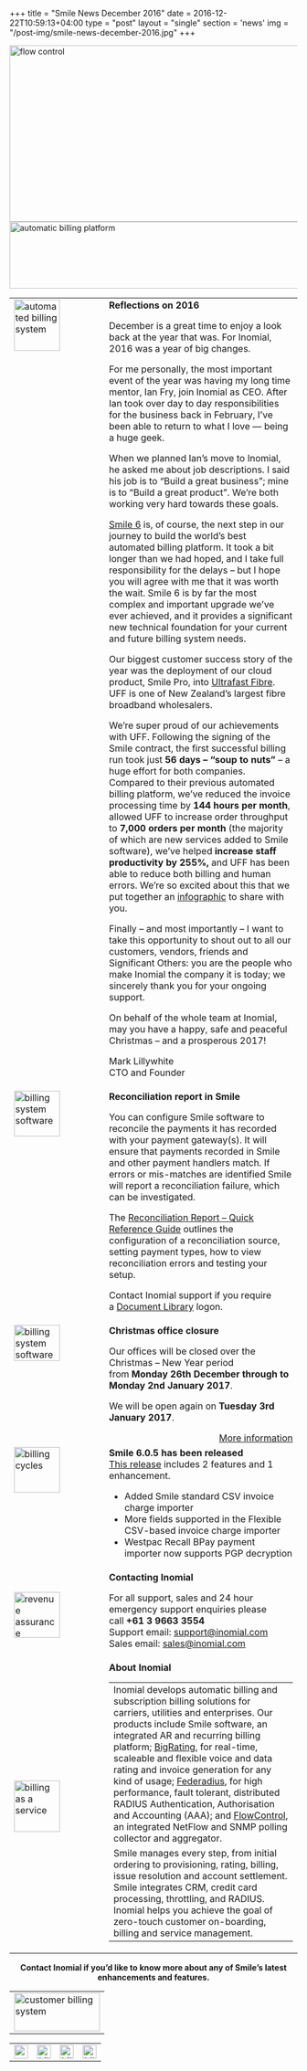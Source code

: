 +++
title = "Smile News December 2016"
date = 2016-12-22T10:59:13+04:00
type = "post"
layout = "single"
section = 'news'
img = "/post-img/smile-news-december-2016.jpg"
+++

<p><img class="alignnone" src="https://gallery.mailchimp.com/59da774bd029eb6c22f2fb236/images/2a564402-52b4-4907-b077-477fac7b506e.png" alt="flow control" width="800" height="309" align="centre"><br>
<img class="alignnone" src="https://gallery.mailchimp.com/59da774bd029eb6c22f2fb236/images/abae2d8c-1971-49f0-b503-5f9d4475cc07.jpg" alt="automatic billing platform" width="506" height="117" align="centre"></p>
<table border="0" width="100%" cellspacing="0" cellpadding="0">
<tbody>
<tr>
<td valign="top" width="150"><img class="alignnone" src="https://gallery.mailchimp.com/59da774bd029eb6c22f2fb236/images/41039580-ee3b-4cdb-bd7a-230e3816472d.png" alt="automated billing system" width="80" height="90"></td>
<td align="left" valign="top"><strong>Reflections on 2016</strong><p></p>
<p>December is a great time to enjoy a look back at the year that was. For Inomial, 2016 was a year of big changes.</p>
<p>For me personally, the most important event of the year was having my long time mentor, Ian Fry, join Inomial as CEO. After Ian took over day to day responsibilities for the business back in February, I’ve been able to return to what I love — being a huge geek.</p>
<p>When we planned Ian’s move to Inomial, he asked me about job descriptions. I said his job is to “Build a great business”; mine is to “Build a great product”. We’re both working very hard towards these goals.</p>
<p><a href="/solutions/smile/">Smile 6</a> is, of course, the next step in our journey to build the world’s best automated billing platform. It took a bit longer than we had hoped, and I take full responsibility for the delays – but I hope you will agree with me that it was worth the wait. Smile 6 is by far the most complex and important upgrade we’ve ever achieved, and it provides a significant new technical foundation for your current and future billing system needs.</p>
<p>Our biggest customer success story of the year was the deployment of our cloud product, Smile Pro, into&nbsp;<a href="http://www.ultrafastfibre.co.nz/">Ultrafast Fibre</a>. UFF is one of New Zealand’s largest fibre broadband wholesalers.</p>
<p>We’re super proud of our achievements with UFF. Following the signing of the Smile contract, the first successful billing run took just&nbsp;<strong>56 days – “soup to nuts”</strong>&nbsp;– a huge effort for both companies. Compared to their previous automated billing platform, we’ve reduced the invoice processing time by&nbsp;<strong>144 hours per month</strong>, allowed UFF to increase order throughput to&nbsp;<strong>7,000 orders per month</strong>&nbsp;(the majority of which are new services added to Smile software), we’ve helped&nbsp;<strong>increase staff productivity by 255%,</strong>&nbsp;and UFF has been able to reduce both billing and human errors. We’re so excited about this that we put together an&nbsp;<a href="/?p=2368&amp;preview=true">infographic</a>&nbsp;to share with you.</p>
<p>Finally – and most importantly – I want to take this opportunity to shout out to all our customers, vendors, friends and Significant Others: you are the people who make Inomial the company it is today; we sincerely thank you for your ongoing support.</p>
<p>On behalf of the whole team at Inomial, may you have a happy, safe and peaceful Christmas – and a prosperous 2017!</p>
<p>Mark Lillywhite<br>
CTO and Founder</p></td>
</tr>
<tr>
<td valign="top" width="150"><img class="alignnone" src="https://gallery.mailchimp.com/59da774bd029eb6c22f2fb236/images/af025b5a-0172-488d-bc2b-7f8901cf858a.png" alt="billing system software" width="80" height="80"></td>
<td align="left" valign="top"><strong>Reconciliation report in Smile</strong><p></p>
<p>You can configure Smile software to reconcile the payments it has recorded with your payment gateway(s). It will ensure that payments recorded in Smile and other payment handlers match. If errors or mis-matches are identified Smile will report a reconciliation failure, which can be investigated.</p>
<p>The&nbsp;<a style="font-family: inherit; font-size: inherit;" title="Document Library" href="/document-library/?mdocs-cat=mdocs-cat-28" target="_blank">Reconciliation Report – Quick Reference Guide</a>&nbsp;outlines the configuration of a reconciliation source, setting payment types, how to view reconciliation errors and testing your setup.</p>
<p>Contact Inomial support if you require a&nbsp;<a style="font-family: inherit; font-size: inherit;" title="Document Library" href="/document-library/?mdocs-cat=mdocs-cat-28" target="_blank">Document Library</a>&nbsp;logon.</p></td>
</tr>
<tr>
<td valign="top" width="150"><img class="alignnone" src="https://gallery.mailchimp.com/59da774bd029eb6c22f2fb236/images/8d065ba5-3878-4c14-b1f1-67f0176669a0.png" alt="billing system software" width="80" height="63"></td>
<td align="left" valign="top"><strong>Christmas office closure</strong><p></p>
<p>Our offices will be closed over the Christmas – New Year period from<strong>&nbsp;Monday&nbsp;26th December through to Monday 2nd January 2017</strong>.</p>
<p>We will be open again on<strong>&nbsp;Tuesday 3rd January 2017</strong>.</p>
<div style="text-align: right;"><a href="/christmas-2017-new-year-office-arrangements/" target="_blank">More information</a></div>
</td>
</tr>
<tr>
<td valign="top" width="150"><img class="alignnone" src="https://gallery.mailchimp.com/59da774bd029eb6c22f2fb236/images/f04ebdce-6821-42b1-a6e9-12b035c43a9e.png" alt="billing cycles" width="80" height="80"></td>
<td align="left" valign="top"><strong>Smile 6.0.5 has been released</strong><br>
<a href="/smile-6-0-5-released/">This release</a> includes 2 features and 1 enhancement.<p></p>
<ul>
<li>Added Smile standard CSV invoice charge importer</li>
<li>More fields supported in the Flexible CSV-based invoice charge importer</li>
<li>Westpac Recall BPay payment importer now supports PGP decryption</li>
</ul>
</td>
</tr>
<tr>
<td><img class="alignnone" src="https://gallery.mailchimp.com/59da774bd029eb6c22f2fb236/images/2e020948-ce4a-4b46-8dd6-916713e0515a.png" alt="revenue assurance" width="80" height="80"></td>
<td align="left" valign="top"><strong>Contacting Inomial</strong><p></p>
<p>For all support, sales and 24 hour emergency support enquiries please call&nbsp;<strong>+61 3 9663 3554</strong><br>
Support email:&nbsp;<a href="mailto:support@inomial.com">support@inomial.com</a><br>
Sales email:&nbsp;<a href="mailto:sales@inomial.com">sales@inomial.com</a></p></td>
</tr>
<tr>
<td><img class="mcnImage alignnone" src="https://gallery.mailchimp.com/59da774bd029eb6c22f2fb236/images/41039580-ee3b-4cdb-bd7a-230e3816472d.png" alt="billing as a service" width="80" height="90"></td>
<td align="left" valign="top"><strong>About Inomial</strong><p></p>
<table>
<tbody>
<tr>
<td align="left">Inomial develops automatic billing&nbsp;and subscription billing solutions for carriers, utilities and enterprises. Our products include Smile software, an integrated AR and recurring billing platform; <a href="/solutions/bigrating/">BigRating</a>, for real-time, scaleable and flexible voice and data rating and invoice generation for any kind of usage;&nbsp;<a href="/solutions/federadius/">Federadius</a>, for high performance, fault tolerant, distributed RADIUS Authentication, Authorisation and Accounting (AAA);&nbsp;and&nbsp;<a href="/solutions/flowcontrol/">FlowControl</a>, an integrated NetFlow and SNMP polling collector and aggregator.</td>
</tr>
<tr>
<td align="left" valign="top">Smile manages every step, from initial ordering to provisioning, rating, billing, issue resolution and account settlement. Smile integrates CRM, credit card processing, throttling, and RADIUS. Inomial helps you achieve the goal of zero-touch customer on-boarding, billing and service management.</td>
</tr>
</tbody>
</table>
</td>
</tr>
</tbody>
</table>
<div style="text-align: center;"><strong>Contact Inomial if you’d like to know more about any of Smile’s latest enhancements and features.</strong></div>
<table class="mcnImageBlock" border="0" width="100%" cellspacing="0" cellpadding="0">
<tbody>
<tr>
<td class="mcnImageContent" valign="top"><img class="mcnImage aligncenter" src="http://gallery.mailchimp.com/59da774bd029eb6c22f2fb236/images/fdcfdc0e-c7aa-4df0-9a08-28f40d23371a.png" alt="customer billing system" width="150" height="67" align="middle"></td>
</tr>
</tbody>
</table>
<table id="templateColumns" border="0" width="100%" cellspacing="0" cellpadding="0">
<tbody>
<tr>
<td class="mcnFollowIconContent" align="center" valign="middle" width="24"><a href="/" target="_blank"><img class="alignnone" src="http://cdn-images.mailchimp.com/icons/social-block-v2/gray-link-48.png" alt="customer billing system" width="24" height="24"></a></td>
<td class="mcnFollowIconContent" align="center" valign="middle" width="24"><a href="https://www.facebook.com/inomial" target="_blank"><img class="alignnone" src="http://cdn-images.mailchimp.com/icons/social-block-v2/gray-facebook-48.png" alt="billing systems" width="24" height="24"></a></td>
<td class="mcnFollowIconContent" align="center" valign="middle" width="24"><a href="https://www.twitter.com/inomial" target="_blank"><img class="alignnone" src="http://cdn-images.mailchimp.com/icons/social-block-v2/gray-twitter-48.png" alt="billing systems" width="24" height="24"></a></td>
<td class="mcnFollowIconContent" align="center" valign="middle" width="24"><a href="https://www.linkedin.com/company/inomial-pty-ltd" target="_blank"><img class="alignnone" src="http://cdn-images.mailchimp.com/icons/social-block-v2/gray-linkedin-48.png" alt="billing system" width="24" height="24"></a></td>
</tr>
</tbody>
</table>